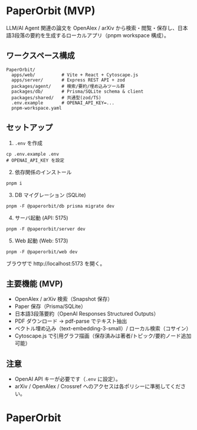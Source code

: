 # PaperOrbit (MVP)

LLM/AI Agent 関連の論文を OpenAlex / arXiv から検索・閲覧・保存し、日本語3段落の要約を生成するローカルアプリ（pnpm workspace 構成）。

## ワークスペース構成

```
PaperOrbit/
  apps/web/          # Vite + React + Cytoscape.js
  apps/server/       # Express REST API + zod
  packages/agent/    # 検索/要約/埋め込みツール群
  packages/db/       # Prisma/SQLite schema & client
  packages/shared/   # 共通型(zod/TS)
  .env.example       # OPENAI_API_KEY=...
  pnpm-workspace.yaml
```

## セットアップ

1) `.env` を作成

```
cp .env.example .env
# OPENAI_API_KEY を設定
```

2) 依存関係のインストール

```
pnpm i
```

3) DB マイグレーション (SQLite)

```
pnpm -F @paperorbit/db prisma migrate dev
```

4) サーバ起動 (API: 5175)

```
pnpm -F @paperorbit/server dev
```

5) Web 起動 (Web: 5173)

```
pnpm -F @paperorbit/web dev
```

ブラウザで http://localhost:5173 を開く。

## 主要機能 (MVP)

- OpenAlex / arXiv 検索（Snapshot 保存）
- Paper 保存（Prisma/SQLite）
- 日本語3段落要約（OpenAI Responses Structured Outputs）
- PDF ダウンロード → pdf-parse でテキスト抽出
- ベクトル埋め込み（text-embedding-3-small）/ ローカル検索（コサイン）
- Cytoscape.js で引用グラフ描画（保存済みは著者/トピック/要約ノード追加可能）

## 注意

- OpenAI API キーが必要です（`.env` に設定）。
- arXiv / OpenAlex / Crossref へのアクセスは各ポリシーに準拠してください。
# PaperOrbit
